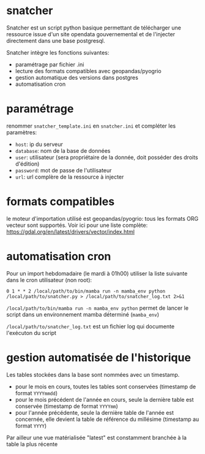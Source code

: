 # snatcher

Snatcher est un script python basique permettant de télécharger une ressource issue d'un site opendata gouvernemental et de l'injecter directement dans une base postgresql.

Snatcher intègre les fonctions suivantes:
- paramétrage par fichier .ini
- lecture des formats compatibles avec geopandas/pyogrio
- gestion automatique des versions dans postgres
- automatisation cron

# paramétrage

renommer `snatcher_template.ini` en `snatcher.ini` et compléter les paramètres:
- `host`: ip du serveur
- `database`: nom de la base de données
- `user`: utilisateur (sera propriétaire de la donnée, doit posséder des droits d'édition)
- `password`: mot de passe de l'utilisateur
- `url`: url complère de la ressource à injecter

# formats compatibles

le moteur d'importation utilisé est geopandas/pyogrio: tous les formats ORG vecteur sont supportés. Voir ici pour une liste complète: https://gdal.org/en/latest/drivers/vector/index.html

# automatisation cron

Pour un import hebdomadaire (le mardi à 01h00) utiliser la liste suivante dans le cron utilisateur (non root):

`0 1 * * 2 /local/path/to/bin/mamba run -n mamba_env python /local/path/to/snatcher.py > /local/path/to/snatcher_log.txt 2>&1`

`/local/path/to/bin/mamba run -n mamba_env python` permet de lancer le script dans un environnement mamba déterminé (`mamba_env`)

`/local/path/to/snatcher_log.txt` est un fichier log qui documente l'exécuton du script

# gestion automatisée de l'historique

Les tables stockées dans la base sont nommées avec un timestamp.
- pour le mois en cours, toutes les tables sont conservées (timestamp de format `YYYYmmdd`)
- pour le mois précédent de l'année en cours, seule la dernière table est conservée (timestamp de format `YYYYmm`)
- pour l'année précédente, seule la dernière table de l'année est concernée, elle devient la table de référence du millésime (timestamp au format `YYYY`)

Par ailleur une vue matérialisée "latest" est constamment branchée à la table la plus récente
